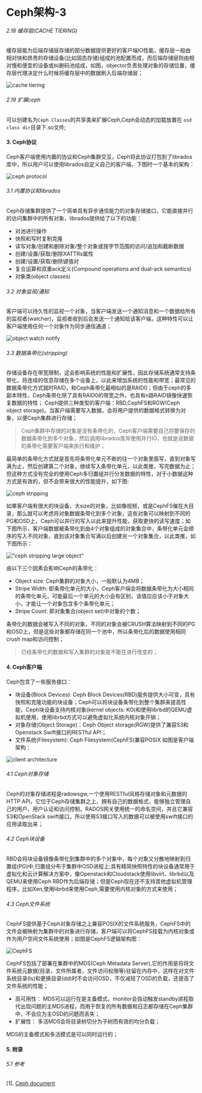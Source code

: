 # Ceph架构-3
###### 2.18 缓存层(CACHE TIERING)
缓存层能为后端存储层存储的部分数据提供更好的客户端IO性能，缓存层一般由相对快和昂贵的存储设备(比如固态存储)组成的池配置而成，而后端存储层则由相对慢和便宜的设备或纠删码池组成，如图，objector负责处理对象的存储位置，缓存层代理决定什么时候将缓存层中的数据刷入后端存储层；

![cache tiering](http://docs.ceph.com/docs/master/_images/ditaa-2982c5ed3031cac4f9e40545139e51fdb0b33897.png "cache tiering")

###### 2.19 扩展ceph
可以创建名为```Ceph Classes```的共享类来扩展Ceph,Ceph会动态的加载放置在 ```osd class dir```目录下.so文件;

#### 3. Ceph协议
Ceph客户端使用内置的协议和Ceph集群交互，Ceph将此协议打包到了librados库中，所以用户可以使用librados自定义自己的客户端，下图时一个基本的架构：

![ceph protocol](http://docs.ceph.com/docs/master/_images/ditaa-1a91351293f441ce0238c21f2c432331a0f5a9d3.png "ceph protocol")

###### 3.1 内置协议和librados
Ceph存储集群提供了一个简单具有异步通信能力的对象存储接口，它能直接并行的访问集群中的所有对象，librados提供给了以下的功能：
- 对池进行操作
- 快照和写时复制克隆
- 读写对象/创建和删除对象/整个对象或按字节范围的访问/追加和截断数据
- 创建/设置/获取/删除XATTRs属性
- 创建/设置/获取/删除键值对
- 复合运算和双重ack定义(Compound operations and dual-ack semantics)
- 对象类(object classes)

###### 3.2 对象监视/通知
客户端可以持久性的监视一个对象，当客户端发送一个通知消息和一个数据给所有的监视者(watcher)，监视者收到后会发送一个通知给该客户端，这种特性可以让客户端使用任何一个对象作为同步通信通道；

![object watch notify](http://docs.ceph.com/docs/master/_images/ditaa-afd50e13a81128d0a2c38fadcd27dfc8b7ac523b.png "object watch notify")

###### 3.3 数据条带化(stripping)
存储设备存在带宽限制，这会影响系统的性能和扩展性，因此存储系统通常支持条带化，将连续的信息存储在多个设备上，以此来增加系统的性能和带宽；最常见的数据条带化方式就时RAID，和Ceph条带化最相似的是RAID0；但由于ceph的多副本特性，Ceph条带化除了具有RAID0的带宽之外，也具有n路RAID镜像快速恢复数据的特性；
Ceph提供三种类型的客户端：RBD,CephFS和RGW(Ceph object storage)。当客户端需要写入数据，会将用户提供的数据格式转换为对象，以便Ceph集群进行存储；

> Ceph集群中存储的对象是没有条带化的，Ceph客户端需要自己将要保存的数据条带化到多个对象，然后调用librados库并使用并行IO，也就是说数据的条带化需要客户端来执行和维护；

最简单的条带化方式就是首先将条带化单元不断的往一个对象里面写，直到对象写满为止，然后创建第二个对象，继续写入条带化单元，以此类推，写完数据为止；但这种方式没有完全的使用Ceph多归置组并行分发数据的特性，对于小数据这种方式是有效的，但不会带来很大的性能提升，如下图:

![ceph stripping](http://docs.ceph.com/docs/master/_images/ditaa-deb861a26cf89e008006b63d95885b4ed88ba608.png "ceph stripping")

如果客户端有很大的块设备，大size的对象，比如像视频，或是CephFS催在大目录，那么就可以考虑将对象数据条带化到多个对象，这些对象可以映射到不同的PG和OSD上，Ceph可以并行的写入以此来提升性能，获取更快的读写速度；如下图所示，客户端数据被条带化到由4个对象组成的对象集合中，条带化单元会顺序的写入不同对象，直到该对象集合写满以后创建另一个对象集合，以此类推，如下图所示：

!["ceph stripping large object"](http://docs.ceph.com/docs/master/_images/ditaa-92220e0223f86eb33cfcaed4241c6680226c5ce2.png "ceph stripping large object")

由以下三个因素会影响Ceph的条带化：
- Object size: Ceph集群的对象大小，一般默认为4MB；
- Stripe Width: 即条带化单元的大小，Ceph客户端会将数据条带化为大小相同的条带化单元，可能最后一个单元的大小会有区别，该值应应该小于对象大小，才能让一个对象包含多个条带化单元；
- Stripe Count: 即对象集合(object set)中对象的个数；

条带化的数据会被写入不同的对象，不同的对象会被CRUSH算法映射到不同的PG和OSD上，但是这些对象都存储在同一个池中，所以条带化后的数据使用相同crush map和访问控制；

> 已经条带化的数据和写入集群的对象是不能在进行改变的；

#### 4. Ceph客户端
Ceph包含了一些服务接口：
- 块设备(Block Devices): Ceph Block Devices(RBD)服务提供大小可变，具有快照和克隆功能的块设备；Ceph可以将块设备条带化到整个集群来提高性能，Ceph块设备支持内核对象(kernel objects: KO)和使用librbd的QEMU虚拟机使用，使用librbd方式可以避免虚拟化系统内核对象开销；
- 对象存储(Object Storage)：Ceph Object storage(RGW)提供了兼容S3和Openstack Swift接口的RESTful API；
- 文件系统(Filesystem): Ceph Filesystem(CephFS)兼容POSIX
如图是客户端架构：

![client architecture](http://docs.ceph.com/docs/master/_images/ditaa-804f45fe5a789fa161d7b4100740adf992a0dc07.png "client architecture")

###### 4.1 Ceph对象存储
Ceph的对象存储进程是radowsgw,一个使用RESTful风格存储对象和元数据的HTTP API，它位于Ceph存储集群之上，拥有自己的数据格式，能够独立管理自己的用户、用户认证和访问控制，RADOS网关使用统一的命名空间，并且它兼容S3和OpenStack swift接口，所以使用S3接口写入的数据可以被使用swift接口的应用读取出来；

###### 4.2 Ceph块设备
RBD会将块设备镜像条带化到集群中的多个对象中，每个对象又分散地映射到归置组(PG)中,归置组分布于集群中OSD进程上;具有精简快照特性的块设备通常用于虚拟化和云计算解决方案中，像Openstack和Cloudstack使用libvirt、librbd以及QEMU来使用Ceph RBD作为后端存储；但是Ceph现在还不支持其他虚拟机管理程序，比如Xen,使用librbd来使用Ceph,需要使用内核对象的方式来使用；

###### 4.3 Ceph文件系统
CephFS提供基于Ceph对象存储之上兼容POSIX的文件系统服务，CephFS中的文件会被映射为集群中的对象进行存储，客户端可以将CephFS挂载为内核对象或作为用户空间文件系统使用；如图是CephFS逻辑架构图：

![CephFS](http://docs.ceph.com/docs/master/_images/ditaa-9f5c6a9a2a7cc576498e3922cb03fafed4347fb9.png "CephFS")

CephFS包括了部署在集群中的MDS(Ceph Metadata Server),它的作用是将将文件系统元数据(目录，文件所属者，文件访问权限等)驻留在内存中，这样在对文件系统目录(ls)和更换目录(dd)时不会访问OSD，不仅减轻了OSD的负载，还提高了文件系统的性能；
- 高可用性： MDS可以运行在是主备模式，monitor会自动触发standby进程取代出现问题的主MDS进程，而用于恢复的所有数据和日志都存储在Ceph集群中，不会应为主OSD的问题而丢失；
- 扩展性： 多活MDS会将目录树切分为子树而有效的均分负载；

MDS的主备模式和多活模式是可以同时运行的；

#### 5. 附录
###### 5.1 参考
[1]. [Ceph document](http://docs.ceph.com/docs/master/architecture/ "Ceph document")

